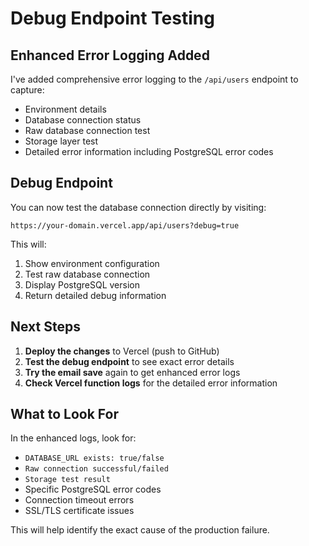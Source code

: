 # Debug Endpoint Testing

## Enhanced Error Logging Added

I've added comprehensive error logging to the `/api/users` endpoint to capture:
- Environment details
- Database connection status
- Raw database connection test
- Storage layer test
- Detailed error information including PostgreSQL error codes

## Debug Endpoint

You can now test the database connection directly by visiting:
```
https://your-domain.vercel.app/api/users?debug=true
```

This will:
1. Show environment configuration
2. Test raw database connection
3. Display PostgreSQL version
4. Return detailed debug information

## Next Steps

1. **Deploy the changes** to Vercel (push to GitHub)
2. **Test the debug endpoint** to see exact error details
3. **Try the email save** again to get enhanced error logs
4. **Check Vercel function logs** for the detailed error information

## What to Look For

In the enhanced logs, look for:
- `DATABASE_URL exists: true/false`
- `Raw connection successful/failed`
- `Storage test result`
- Specific PostgreSQL error codes
- Connection timeout errors
- SSL/TLS certificate issues

This will help identify the exact cause of the production failure.